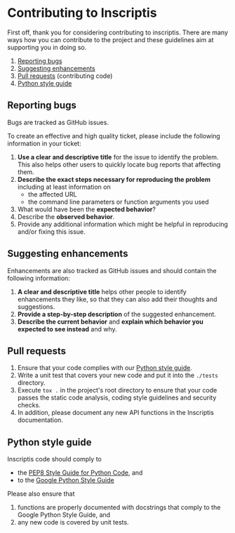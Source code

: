# Contributing to Inscriptis

First off, thank you for considering contributing to inscriptis. 
There are many ways how you can contribute to the project and these guidelines aim at supporting you in doing so.

1. [Reporting bugs](#reporting-bugs)
2. [Suggesting enhancements](#suggesting-enhancements)
3. [Pull requests](#pull-requests) (contributing code)
4. [Python style guide](#python-style-guide)


## Reporting bugs

Bugs are tracked as GitHub issues.

To create an effective and high quality ticket, please include the following information in your
ticket:

 1. **Use a clear and descriptive title** for the issue to identify the problem. This also helps other users to quickly locate bug reports that affecting them.
 2. **Describe the exact steps necessary for reproducing the problem** including at least information on
    - the affected URL
    - the command line parameters or function arguments you used
 3. What would have been the **expected behavior**?
 4. Describe the **observed behavior**.
 5. Provide any additional information which might be helpful in reproducing and/or fixing this issue. 


## Suggesting enhancements

Enhancements are also tracked as GitHub issues and should contain the following information:

 1. **A clear and descriptive title** helps other people to identify enhancements they like, so that they can also add their thoughts and suggestions.
 2. **Provide a step-by-step description** of the suggested enhancement.
 3. **Describe the current behavior** and **explain which behavior you expected to see instead** and why.


## Pull requests

1. Ensure that your code complies with our [Python style guide](#python-style-guide).
2. Write a unit test that covers your new code and put it into the `./tests` directory.
3. Execute `tox .` in the project's root directory to ensure that your code passes the static code analysis, coding style guidelines and security checks.
4. In addition, please document any new API functions in the Inscriptis documentation.


## Python style guide

Inscriptis code should comply to
- the [PEP8 Style Guide for Python Code](https://www.python.org/dev/peps/pep-0008/), and
- to the [Google Python Style Guide](https://google.github.io/styleguide/pyguide.html)

Please also ensure that 
1. functions are properly documented with docstrings that comply to the Google Python Style Guide, and
2. any new code is covered by unit tests.

